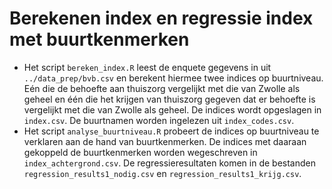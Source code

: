 Berekenen index en regressie index met buurtkenmerken
=====================================================

- Het script `bereken_index.R` leest de enquete gegevens in uit `../data_prep/bvb.csv` en berekent hiermee twee indices op buurtniveau. Eén die de behoefte aan thuiszorg vergelijkt met die van Zwolle als geheel en één die het krijgen van thuiszorg gegeven dat er behoefte is vergelijkt met die van Zwolle als geheel. De indices wordt opgeslagen in `index.csv`. De buurtnamen worden ingelezen uit `index_codes.csv`. 
- Het script `analyse_buurtniveau.R` probeert de indices op buurtniveau te verklaren aan de hand van buurtkenmerken. De indices met daaraan gekoppeld de buurtkenmerken worden wegeschreven in `index_achtergrond.csv`. De regressieresultaten komen in de bestanden `regression_results1_nodig.csv` en `regression_results1_krijg.csv`. 

